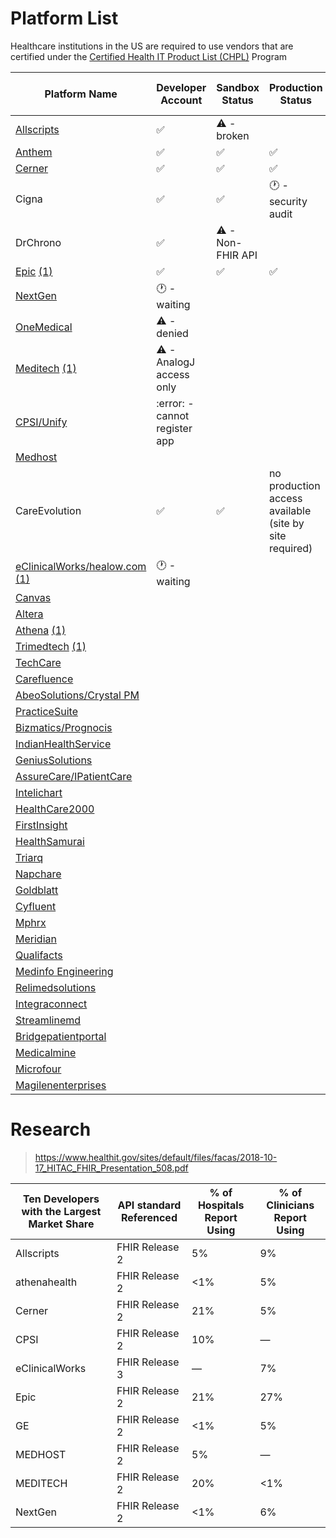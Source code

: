 # Platform List

Healthcare institutions in the US are required to use vendors that are certified under the [Certified Health IT Product List (CHPL)](https://chpl.healthit.gov/#/search) Program 

| Platform Name                                                                                                                                                           | Developer Account               | Sandbox Status           | Production Status                                      | Network Locations Status | 
|-------------------------------------------------------------------------------------------------------------------------------------------------------------------------|---------------------------------|--------------------------|--------------------------------------------------------|--------------------------|
| [Allscripts](https://open.allscripts.com/fhirendpoints)                                                                                                                 | :white_check_mark:              | :warning: - broken       |                                                        |                          |
| [Anthem](https://patient360.anthem.com/P360Member/fhir/endpoints)                                                                                                       | :white_check_mark:              | :white_check_mark:       | :white_check_mark:                                     |                          |
| [Cerner](https://github.com/cerner/ignite-endpoints/blob/main/millennium_patient_r4_endpoints.json)                                                                     | :white_check_mark:              | :white_check_mark:       | :white_check_mark:                                     |                          |
| Cigna                                                                                                                                                                   | :white_check_mark:              | :white_check_mark:       | :clock1: - security audit                              |                          |
| DrChrono                                                                                                                                                                | :white_check_mark:              | :warning: - Non-FHIR API |                                                        |                          |
| [Epic](https://open.epic.com/MyApps/Endpoints) [(1)](https://www.mychart.com/LoginSignup)                                                                               | :white_check_mark:              | :white_check_mark:       | :white_check_mark:                                     |                          |
| [NextGen](https://www.nextgen.com/api/practice-search)                                                                                                                  | :clock1: - waiting              |                          |                                                        |                          |
| [OneMedical](https://apidocs.onemedical.io/fhir/overview/)                                                                                                              | :warning: - denied              |                          |                                                        |                          |
| [Meditech](https://fhir.meditech.com/explorer/endpoints) [(1)](https://home.meditech.com/en/d/restapiresources/pages/apidoc.htm)                                        | :warning: - AnalogJ access only |                          |                                                        |                          |
| [CPSI/Unify](https://unify-developer.chbase.com/?page=FHIRAPI)                                                                                                          | :error: - cannot register app   |                          |                                                        |                          |
| [Medhost](https://api.mhdi10xasayd.com/medhost-developer-composition/v1/fhir-base-urls.json)                                                                            |                                 |                          |                                                        |                          | 
| CareEvolution                                                                                                                                                           | :white_check_mark:              | :white_check_mark:                         | no production access available (site by site required) |                          | 
| [eClinicalWorks/healow.com](https://www.eclinicalworks.com/products-services/interoperability/provider-centric-apps/) [(1)](https://fhir.eclinicalworks.com/ecwopendev) | :clock1: - waiting                                | |                                                        |                          |
| [Canvas]()                                                                                                                                                              | | | | |
| [Altera](https://open.allscripts.com/fhirendpoints)                                                                                                                     | | | | |
| [Athena](https://docs.athenahealth.com/api/base-fhir-urls) [(1)](https://mydata.athenahealth.com/home)                                                                  | | | | |
| [Trimedtech](https://www.trimedtech.com/Documentation/FHIRAPI/FHIRAPI.html) [(1)](https://www.trimedtech.com/Documentation/FHIRAPI/V8FHIRAPI.html)                      | | | | |
| [TechCare](https://devportal.techcareehr.com/Serviceurls)                                                                                                               | | | | |
| [Carefluence](https://carefluence.com/carefluence-fhir-endpoints/)                                                                                                      | | | | |
| [AbeoSolutions/Crystal PM](https://www.crystalpm.com/FHIRServiceURLs.csv)                                                                                               | | | | |
| [PracticeSuite](https://academy.practicesuite.com/fhir-server-links/)                                                                                                   | | | | |
| [Bizmatics/Prognocis](https://prognocis.com/fhir/index.html)                                                                                                            | | | | |
| [IndianHealthService](https://www.ihs.gov/cis/)                                                                                                                         | | | | |
| [GeniusSolutions](https://gsehrwebapi.geniussolutions.com/Help/html/ServiceUrl.html)                                                                                    | | | | |
| [AssureCare/IPatientCare](https://ipatientcare.com/onc-acb-certified-2015-edition/)                                                                                     | | | | |
| [Intelichart](https://fhirtest.intelichart.com/Help/BaseUrl)                                                                                                            | | | | |
| [HealthCare2000](https://www.provider.care/FHIR/MDVitaFHIRUrls.csv)                                                                                                     | | | | |
| [FirstInsight](https://www.first-insight.com/maximeyes_fhir_base_url_endpoints/)                                                                                        | | | | |
| [HealthSamurai](https://cmpl.aidbox.app/smart)                                                                                                                          | | | | |
| [Triarq](https://fhir.myqone.com/Endpoints)                                                                                                                             | | | | |
| [Napchare](https://devportal.techcareehr.com/Serviceurls)                                                                                                               | | | | |
| [Goldblatt](https://www.goldblattsystems.com/apis)                                                                                                                      | | | | |
| [Cyfluent](https://app.swaggerhub.com/apis-docs/Cyfluent/ProviderPortalApi/3.3#/FHIR/fhir)                                                                              | | | | |
| [Mphrx](https://www.mphrx.com/fhir-service-base-url-directory/)                                                                                                         | | | | |
| [Meridian](https://api-datamanager.carecloud.com:8081/fhirurl)                                                                                                          | | | | |
| [Qualifacts](https://qualifacts.com/api-documentation/)                                                                                                                 | | | | |
| [Medinfo Engineering](https://docs.webchartnow.com/resources/system-specifications/fhir-application-programming-interface-api/endpoints/)                               | | | | |
| [Relimedsolutions](https://help.relimedsolutions.com/fhir/fhir-service-urls.csv)                                                                                        | | | | |
| [Integraconnect](https://www.integraconnect.com/certifications/)                                                                                                        | | | | |
| [Streamlinemd](https://patientportal.streamlinemd.com/FHIRReg/Practice%20Service%20based%20URL%20List.csv)                                                              | | | | |
| [Bridgepatientportal](https://bridgepatientportal.docs.apiary.io/#/introduction/fhir-bridge-patient-portal/fhir-endpoints)                                              | | | | |
| [Medicalmine](https://www.charmhealth.com/resources/fhir/index.html#api-endpoints)                                                                                      | | | | |
| [Microfour](https://oauth.patientwebportal.com/Fhir/Documentation#serviceBaseUrls)                                                                                      | | | | |
| [Magilenenterprises](https://www.qsmartcare.com/api-documentation.html)                                                                                                 | | | | |

# Research

> https://www.healthit.gov/sites/default/files/facas/2018-10-17_HITAC_FHIR_Presentation_508.pdf

| Ten Developers with the Largest Market Share | API standard Referenced | % of Hospitals Report Using | % of Clinicians Report Using |
| --- |-------------------------| --- | --- |
| Allscripts | FHIR Release 2          | 5% | 9% |
| athenahealth | FHIR Release 2          | <1% | 5% |
| Cerner | FHIR Release 2          | 21% | 5% |
| CPSI | FHIR Release 2          | 10% | — |
| eClinicalWorks | FHIR Release 3          | — | 7% |
| Epic | FHIR Release 2 | 21% | 27% |
| GE | FHIR Release 2 | <1% | 5% |
| MEDHOST | FHIR Release 2 | 5% | — |
| MEDITECH | FHIR Release 2 | 20% | <1% |
| NextGen | FHIR Release 2 | <1% | 6% |

